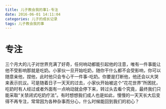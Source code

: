 ```yaml
---
title: 儿子教会我的事1-专注
date: 2016-06-01 14:11:04
categories: 儿子的成长记录
tags: 儿子教会我的事
---
```



# 专注

三个月大的儿子对世界充满了好奇，任何响动都能引起他的注意，唯有一件事能让他不受影响那就是吃奶。小家伙一旦开始吃奶，随你干什么都不会受影响，你可以随意亲他，捏他，此时他只会专心干一件事-吃奶。你要是打断他，他还会以大哭来表示抗议。可是随着日子一天天的过去，小家伙开始被这个“花花世界”所困扰，吃奶时有人经过或者外面有一点响动就会停下来，转过头去看个究竟，最终我们只能采取“关禁闭式吃奶疗法”。有时想想我们成人也是如此，慢慢的一天天长大后变得不再专注，常常因为各种杂事而分心，什么时候能回到我们的初心？